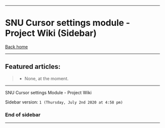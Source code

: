 
***

# SNU Cursor settings module - Project Wiki (Sidebar)

[Back home](https://github.com/seanpm2001/SNU_CursorSettings/wiki/)

***

## Featured articles:

> * None, at the moment.

***

SNU Cursor settings Module - Project Wiki

Sidebar version: `1 (Thursday, July 2nd 2020 at 4:58 pm)`

### End of sidebar

***
